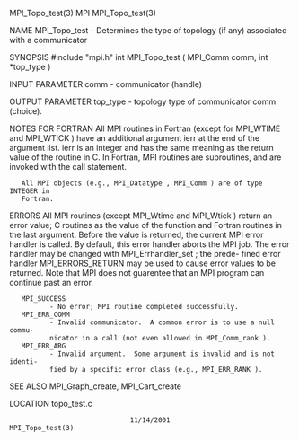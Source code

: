 MPI_Topo_test(3)                      MPI                     MPI_Topo_test(3)



NAME
       MPI_Topo_test  -   Determines  the type of topology (if any) associated
       with a  communicator

SYNOPSIS
       #include "mpi.h"
       int MPI_Topo_test ( MPI_Comm comm, int *top_type )

INPUT PARAMETER
       comm   - communicator (handle)


OUTPUT PARAMETER
       top_type
              - topology type of communicator comm (choice).


NOTES FOR FORTRAN
       All MPI routines in Fortran (except for MPI_WTIME and MPI_WTICK )  have
       an  additional  argument ierr at the end of the argument list.  ierr is
       an integer and has the same meaning as the return value of the  routine
       in  C.   In Fortran, MPI routines are subroutines, and are invoked with
       the call statement.

       All MPI objects (e.g., MPI_Datatype , MPI_Comm ) are of type INTEGER in
       Fortran.


ERRORS
       All  MPI  routines  (except  MPI_Wtime  and MPI_Wtick ) return an error
       value; C routines as the value of the function and Fortran routines  in
       the last argument.  Before the value is returned, the current MPI error
       handler is called.  By default, this error handler aborts the MPI  job.
       The  error  handler may be changed with MPI_Errhandler_set ; the prede-
       fined error handler MPI_ERRORS_RETURN may be used to cause error values
       to  be  returned.  Note that MPI does not guarentee that an MPI program
       can continue past an error.

       MPI_SUCCESS
              - No error; MPI routine completed successfully.
       MPI_ERR_COMM
              - Invalid communicator.  A common error is to use a null  commu-
              nicator in a call (not even allowed in MPI_Comm_rank ).
       MPI_ERR_ARG
              - Invalid argument.  Some argument is invalid and is not identi-
              fied by a specific error class (e.g., MPI_ERR_RANK ).


SEE ALSO
       MPI_Graph_create, MPI_Cart_create

LOCATION
       topo_test.c



                                  11/14/2001                  MPI_Topo_test(3)

